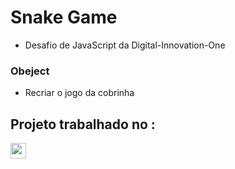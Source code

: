 # Snake Game

* Desafio de JavaScript da Digital-Innovation-One

### Obeject

* Recriar o jogo da cobrinha

## Projeto trabalhado no :

<div style:"display: inline_block">
<img align:"center"; height="25" src="https://img.shields.io/badge/JavaScript-F7DF1E?style=for-the-badge&logo=javascript&logoColor=black"/>
</div>

